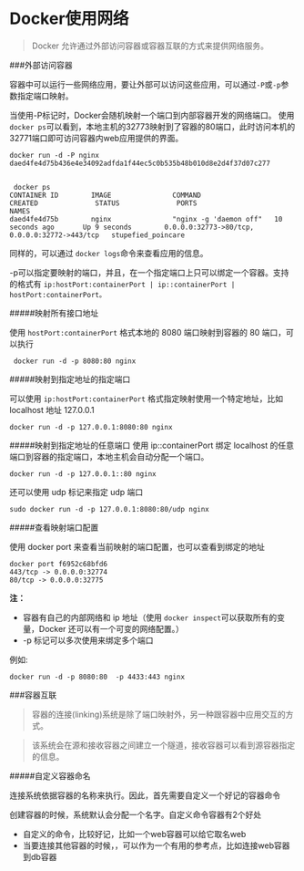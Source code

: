 Docker使用网络
==================
>Docker 允许通过外部访问容器或容器互联的方式来提供网络服务。

###外部访问容器

容器中可以运行一些网络应用，要让外部可以访问这些应用，可以通过`-P`或`-p`参数指定端口映射。

当使用-P标记时，Docker会随机映射一个端口到内部容器开发的网络端口。
使用`docker ps`可以看到，本地主机的32773映射到了容器的80端口，此时访问本机的32771端口即可访问容器内web应用提供的界面。
```
docker run -d -P nginx
daed4fe4d75b436e4e34092adfda1f44ec5c0b535b48b010d8e2d4f37d07c277


 docker ps
CONTAINER ID        IMAGE               COMMAND                  CREATED              STATUS              PORTS                                           NAMES
daed4fe4d75b        nginx               "nginx -g 'daemon off"   10 seconds ago       Up 9 seconds        0.0.0.0:32773->80/tcp, 0.0.0.0:32772->443/tcp   stupefied_poincare
```
同样的，可以通过 `docker logs`命令来查看应用的信息。

-p可以指定要映射的端口，并且，在一个指定端口上只可以绑定一个容器。支持的格式有 `ip:hostPort:containerPort | ip::containerPort | hostPort:containerPort。`


#####映射所有接口地址

使用 `hostPort:containerPort` 格式本地的 8080 端口映射到容器的 80 端口，可以执行
```
 docker run -d -p 8080:80 nginx
```
#####映射到指定地址的指定端口

可以使用 `ip:hostPort:containerPort` 格式指定映射使用一个特定地址，比如 localhost 地址 127.0.0.1
```
docker run -d -p 127.0.0.1:8080:80 nginx
```

#####映射到指定地址的任意端口
使用 ip::containerPort 绑定 localhost 的任意端口到容器的指定端口，本地主机会自动分配一个端口。
```
docker run -d -p 127.0.0.1::80 nginx
```
还可以使用 udp 标记来指定 udp 端口
```
sudo docker run -d -p 127.0.0.1:8080:80/udp nginx
```

#####查看映射端口配置

使用 docker port 来查看当前映射的端口配置，也可以查看到绑定的地址
```
docker port f6952c68bfd6
443/tcp -> 0.0.0.0:32774
80/tcp -> 0.0.0.0:32775
```

**注：**

* 容器有自己的内部网络和 ip 地址（使用 `docker inspect`可以获取所有的变量，Docker 还可以有一个可变的网络配置。）
* -p 标记可以多次使用来绑定多个端口

例如:
```
docker run -d -p 8080:80  -p 4433:443 nginx
```

###容器互联

>容器的连接(linking)系统是除了端口映射外，另一种跟容器中应用交互的方式。

>该系统会在源和接收容器之间建立一个隧道，接收容器可以看到源容器指定的信息。

#####自定义容器命名

连接系统依据容器的名称来执行。因此，首先需要自定义一个好记的容器命令

创建容器的时候，系统默认会分配一个名字。自定义命令容器有2个好处

* 自定义的命令，比较好记，比如一个web容器可以给它取名web
* 当要连接其他容器的时候，，可以作为一个有用的参考点，比如连接web容器到db容器

